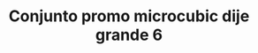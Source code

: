 ---
title: Conjunto promo microcubic dije grande 6
date: 
draft: false

# descripcion
description : Conjunto de cadena y dije con microcubic. Largo de cadena 40, 45 o 50 cm a elección

materials: Plata 925

color: 

dimensions: 

code: 06-26-0724

type: "Conjuntos"

categories: []

price: $8.580,00

price_eftvo: $7.290,00

# Images
# first image will be shown in the product page
images:
  # - image: "images/path_to_image"
  # La ubicacion de las imagenes es imagenes/Conjuntos/Conjuntos.Cadena y Dije/06-26-0724-conjunto-promo-microcubic-dije-grande-6
  - image: "./images/conjuntos/cadena_y_dije/06-26-0724-conjunto-promo-microcubic-dije-grande-6.jpg"
---